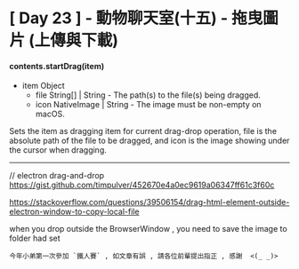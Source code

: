 # [ Day 23 ] - 動物聊天室(十五) - 拖曳圖片 (上傳與下載)

#### contents.startDrag(item)
- item Object
  - file String[] | String - The path(s) to the file(s) being dragged.
  - icon NativeImage | String - The image must be non-empty on macOS.

Sets the item as dragging item for current drag-drop operation, file is the absolute path of the file to be dragged, and icon is the image showing under the cursor when dragging.

---

// electron drag-and-drop 
https://gist.github.com/timpulver/452670e4a0ec9619a06347ff61c3f60c

https://stackoverflow.com/questions/39506154/drag-html-element-outside-electron-window-to-copy-local-file

when you drop outside the BrowserWindow , you need to save the image to folder had set 


```
今年小弟第一次參加 `鐵人賽` , 如文章有誤 , 請各位前輩提出指正 , 感謝  <(_ _)>
```
